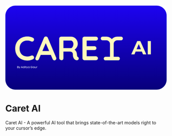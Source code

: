 ![Alt text](https://github.com/xdityagr/CaretAI/blob/main/resources/icons/caretAI_banner.png?raw=true "Banner Image")

# **Caret AI**
Caret AI - A powerful AI tool that brings state-of-the-art models right to your cursor’s edge.
